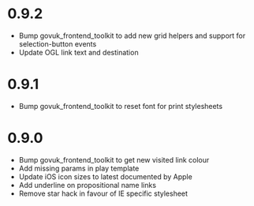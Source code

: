 # 0.9.2
- Bump govuk_frontend_toolkit to add new grid helpers and support for selection-button events
- Update OGL link text and destination

# 0.9.1

- Bump govuk_frontend_toolkit to reset font for print stylesheets

# 0.9.0

- Bump govuk_frontend_toolkit to get new visited link colour
- Add missing params in play template
- Update iOS icon sizes to latest documented by Apple
- Add underline on propositional name links
- Remove star hack in favour of IE specific stylesheet
